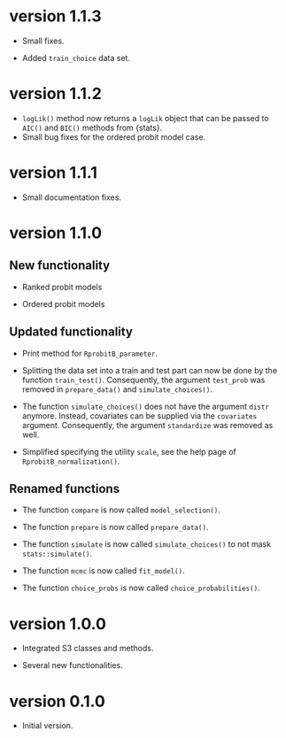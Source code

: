 # version 1.1.3

* Small fixes.

* Added `train_choice` data set.

# version 1.1.2

* `logLik()` method now returns a `logLik` object that can be passed to `AIC()` and `BIC()` methods from {stats}.
* Small bug fixes for the ordered probit model case.

# version 1.1.1

* Small documentation fixes.

# version 1.1.0

## New functionality

* Ranked probit models

* Ordered probit models

## Updated functionality

* Print method for `RprobitB_parameter`.

* Splitting the data set into a train and test part can now be done by the function `train_test()`. Consequently, the argument `test_prob` was removed in `prepare_data()` and `simulate_choices()`.

* The function `simulate_choices()` does not have the argument `distr` anymore. Instead, covariates can be supplied via the `covariates` argument. Consequently, the argument `standardize` was removed as well.

* Simplified specifying the utility `scale`, see the help page of `RprobitB_normalization()`.

## Renamed functions

* The function `compare` is now called `model_selection()`.

* The function `prepare` is now called `prepare_data()`.

* The function `simulate` is now called `simulate_choices()` to not mask `stats::simulate()`.

* The function `mcmc` is now called `fit_model()`.

* The function `choice_probs` is now called `choice_probabilities()`.

# version 1.0.0

* Integrated S3 classes and methods.

* Several new functionalities.

# version 0.1.0

* Initial version.
